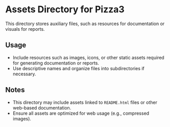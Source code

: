 # Assets Directory for Pizza3

This directory stores auxiliary files, such as resources for documentation or visuals for reports.

## Usage
- Include resources such as images, icons, or other static assets required for generating documentation or reports.
- Use descriptive names and organize files into subdirectories if necessary.

## Notes
- This directory may include assets linked to `README.html` files or other web-based documentation.
- Ensure all assets are optimized for web usage (e.g., compressed images).

